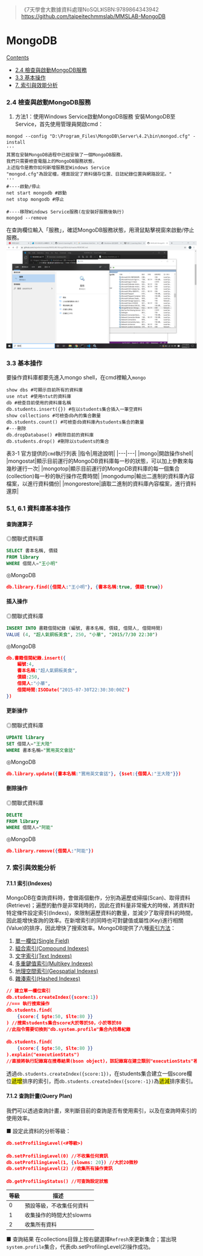 >《7天學會大數據資料處理NoSQL》ISBN:9789864343942
<https://github.com/taipeitechmmslab/MMSLAB-MongoDB>

<span id="contents"> </span>
MongoDB
====
<a href="#contents">

Contents
* [2.4 檢查與啟動MongoDB服務](#contents)
* [3.3 基本操作](#3_3)
* [7. 索引與效能分析](#ch7)


### 2.4 檢查與啟動MongoDB服務
1. 方法1：使用Windows Service啟動MongoDB服務
安裝MongoDB至Service，首先使用管理員開啟cmd：
```shell
mongod --config "D:\Program_Files\MongoDB\Server\4.2\bin\mongod.cfg" -install
'''
其實在安裝MongoDB過程中已經安裝了一個MongoDB服務，
我們只需要檢查電腦上的MongoDB服務狀態，
上述指令是教你如何新增服務至Windows Service
"mongod.cfg"為設定檔，裡面設定了資料儲存位置、日誌紀錄位置與網路設定。"
'''
#----啟動/停止
net start mongodb #啟動
net stop mongodb #停止

#----移除Windows Service服務(在安裝好服務後執行)
mongod --remove
```

在查詢欄位輸入「服務」，確認MongoDB服務狀態，用滑鼠點擊視窗來啟動/停止服務。
![](./img/2_4service.png)

<span id="3_3"></span>
### 3.3 基本操作
要操作資料庫都要先進入mongo shell，在cmd裡輸入`mongo`
```shell
show dbs #可顯示目前所有的資料庫
use ntut #使用ntut的資料庫
db #檢查目前使用的資料庫名稱
db.students.insert({}) #在以students集合插入一筆空資料
show collections #可檢查db內的集合數量
db.students.count() #可檢查db資料庫內students集合的數量
#---刪除
db.dropDatabase() #刪除目前的資料庫
db.students.drop() #刪除以students的集合
```
表3-1 官方提供的`cmd`執行列表
|指令|用途說明|
|---|---|
|mongo|開啟操作shell|
|mongostat|顯示目前運行的MongoDB資料庫每一秒的狀態，可以加上參數來每幾秒運行一次|
|mongotop|顯示目前運行的MongoDB資料庫的每一個集合(collection)每一秒的執行操作花費時間|
|mongodump|輸出二進制的資料庫內容檔案，以進行資料備份|
|mongorestore|讀取二進制的資料庫內容檔案，進行資料還原|

### 5.1, 6.1 資料庫基本操作
#### 查詢運算子
◎關聯式資料庫
```SQL
SELECT 書本名稱, 價錢
FROM library
WHERE 借閱人="王小明"
```
◎MongoDB
```json
db.library.find({借閱人:"王小明"}, {書本名稱:true, 價錢:true})
```
#### 插入操作
◎關聯式資料庫
```sql
INSERT INTO 書籍借閱紀錄 (編號, 書本名稱, 價錢, 借閱人, 借閱時間)
VALUE (4, "超人氣銅板美食", 250, "小華", "2015/7/30 22:30")
```
◎MongoDB
```json
db.書籍借閱紀錄.insert({
    編號:4,
    書本名稱:"超人氣銅板美食",
    價錢:250,
    借閱人:"小華",
    借閱時間:ISODate("2015-07-30T22:30:30:00Z")
})
```
#### 更新操作
◎關聯式資料庫
```sql
UPDATE library
SET 借閱人="王大陸"
WHERE 書本名稱="實用英文會話"
```
◎MongoDB
```json
db.library.update({書本名稱:"實用英文會話"}, {$set:{借閱人:"王大陸"}})
```
#### 刪除操作
◎關聯式資料庫
```sql
DELETE
FROM library
WHERE 借閱人="阿能"
```
◎MongoDB
```json
db.library.remove({借閱人:"阿能"})
```

<span id="ch7"></span>
### 7. 索引與效能分析

#### 7.1.1 索引(Indexes)
MongoDB在查詢資料時，會做兩個動作，分別為遍歷或掃描(Scan)、取得資料(Retrieve)；遍歷的動作是非常耗時的，因此在資料量非常攏大的時候，將資料對特定條件設定索引(Indexs)，來限制遍歷資料的數量，並減少了取得資料的時間，因此能增快查詢的效率。在新增索引的同時也可對鍵值或屬性(Key)進行相關(Value)的排序，因此增快了搜索效率。MongoDB提供了六種[索引方法](https://docs.mongodb.com/manual/indexes/)：

1. [單一欄位(Single Field)](https://docs.mongodb.com/manual/core/index-single/)
2. [組合索引(Compound Indexes)](https://docs.mongodb.com/manual/core/index-compound/)
3. [文字索引(Text Indexes)](https://docs.mongodb.com/manual/core/index-text/)
4. [多重鍵值索引(Multikey Indexes)](https://docs.mongodb.com/manual/core/index-multikey/)
5. [地理空間索引(Geospatial Indexes)](https://docs.mongodb.com/manual/core/2dsphere/)
6. [雜湊索引(Hashed Indexes)](https://docs.mongodb.com/manual/core/index-hashed/)
```json
// 建立單一欄位索引
db.students.createIndex({score:1})
//=== 執行搜索操作
db.students.find(
    {score:{ $gte:50, $lte:80 }}
) //搜索students集合score大於等於50，小於等於80
//此指令需要切換到"db.system.profile"集合內找尋紀錄

db.students.find(
    {score:{ $gte:50, $lte:80 }}
).explain("executionStats")
//直接將執行記錄寫在搜尋結果(bson object)，該記錄寫在建立類別"executionStats"裡
```
透過`db.students.createIndex({score:1})`，在students集合建立一個score欄位<span style="background-color:yellow">遞增</span>排序的索引，而`db.students.createIndex({score:-1})`為<span style="background-color:yellow">遞減</span>排序索引。

#### 7.1.2 查詢計畫(Query Plan)
我們可以透過查詢計畫，來判斷目前的查詢是否有使用索引，以及在查詢時索引的使用效率。

■ 設定此資料的分析等級：
```json
db.setProfilingLevel(<#等級>)

db.setProfilingLevel(0) //不收集任何資訊
db.setProfilingLevel(1, {slowms: 20}) //大於20微秒
db.setProfilingLevel(2) //收集所有操作資訊

db.getProfilingStatus() //可查詢設定狀態
```
|等級|描述|
|---|---|
|0|預設等級，不收集任何資料|
|1|收集操作的時間大於slowms|
|2|收集所有資料|

■ 查詢結果
在collections目錄上按右鍵選擇`Refresh`來更新集合；當出現`system.profile`集合，代表db.setProfilingLevel(2)操作成功。